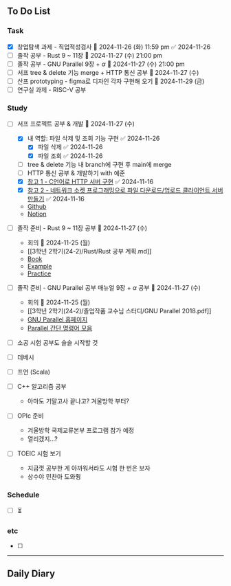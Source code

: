 ## To Do List
### Task
- [x] 창업탐색 과제 - 직업적성검사 📅 2024-11-26 (화) 11:59 pm ✅ 2024-11-26
- [ ] 졸작 공부 - Rust 9 ~ 11장 📅 2024-11-27 (수) 21:00 pm
- [ ] 졸작 공부 - GNU Parallel 9장 + $\alpha$ 📅 2024-11-27 (수) 21:00 pm
- [ ] 서프 tree & delete 기능 merge + HTTP 통신 공부 📅 2024-11-27 (수)
- [ ] 산프 prototyping - figma로 디자인 각자 구현해 오기 📅 2024-11-29 (금) 
- [ ] 연구실 과제 - RISC-V 공부

### Study
- [ ] 서프 프로젝트 공부 & 개발 📅 2024-11-27 (수)
	- [x] 내 역할: 파일 삭제 및 조회 기능 구현 ✅ 2024-11-26
		- [x] 파일 삭제 ✅ 2024-11-26
		- [x] 파일 조회 ✅ 2024-11-26
	- [ ] tree & delete 기능 내 branch에 구현 후 main에 merge
	- [ ] HTTP 통신 공부 & 개발하기 with 예준
	- [x] [참고 1 - C언어로 HTTP 서버 구현](https://fascination-euna.tistory.com/entry/P4C-W4-W5-C%EC%96%B8%EC%96%B4%EB%A1%9C-HTTP-%EC%84%9C%EB%B2%84-%EA%B5%AC%ED%98%84) ✅ 2024-11-16
	- [x] [참고 2 - 네트워크 소켓 프로그래밍으로 파일 다운로드/업로드 클라이언트 서버 만들기](https://codingwell.tistory.com/59) ✅ 2024-11-16
	- [Github](https://github.com/2024-ServerProgramming/MultiThreading_WebHardServer)
	- [Notion](https://www.notion.so/13778461352780bc9d32eeb226a40321)
- [ ] 졸작 준비 - Rust 9 ~ 11장 공부 📅 2024-11-27 (수) 
	- 회의 📅 2024-11-25 (월) 
	- [[3학년 2학기(24-2)/Rust/Rust 공부 계획.md]]
	- [Book](https://doc.rust-kr.org/)
	- [Example](https://doc.rust-lang.org/rust-by-example/)
	- [Practice](https://practice.course.rs/)
- [ ] 졸작 준비 - GNU Parallel 공부 매뉴얼 9장 + $\alpha$ 공부 📅 2024-11-27 (수)
	- 회의 📅 2024-11-25 (월) 
	- [[3학년 2학기(24-2)/졸업작품 교수님 스터디/GNU Parallel 2018.pdf]]
	- [GNU Parallel 홈페이지](https://www.gnu.org/software/parallel/man.html)
	- [Parallel 간단 명령어 모음](https://www.gnu.org/software/parallel/parallel_cheat.pdf)


- [ ] 소공 시험 공부도 슬슬 시작할 것
- [ ] 데베시
- [ ] 프언 (Scala)

- [ ] C++ 알고리즘 공부
	- 아마도 기말고사 끝나고? 겨울방학 부터?
- [ ] OPIc 준비
	- 겨울방학 국제교류본부 프로그램 참가 예정
	- 열리겠지...?
- [ ] TOEIC 시험 보기
	- 지금껏 공부한 게 아까워서라도 시험 한 번은 보자
	- 상수야 민찬아 도와줭

### Schedule
- [ ] ⏳

### etc
- [ ] 

---
## Daily Diary

